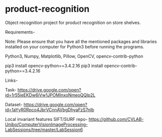 # product-recognition
Object recognition project for product recognition on store shelves.

Requirements-

Note: Please ensure that you have all the mentioned packages and libraries installed on your computer for Python3 before running the programs.

Python3, Numpy, Matplotlib, Pillow, OpenCV, opencv-contrib-python

pip3 install opencv-python==3.4.2.16
pip3 install opencv-contrib-python==3.4.2.16

Links-

Task- 
https://drive.google.com/open?id=1r55ieEKDw6iVw1JPOMInxoNmeoQQlp2L

Dataset-
https://drive.google.com/open?id=1aYyR0Rpco4JbrVCnnAVbgDhyaFzS7nIb

Local invariant features SIFT/SURF repo-
https://github.com/CVLAB-Unibo/ComputerVisionImageProcessing-LabSessions/tree/master/LabSession6
